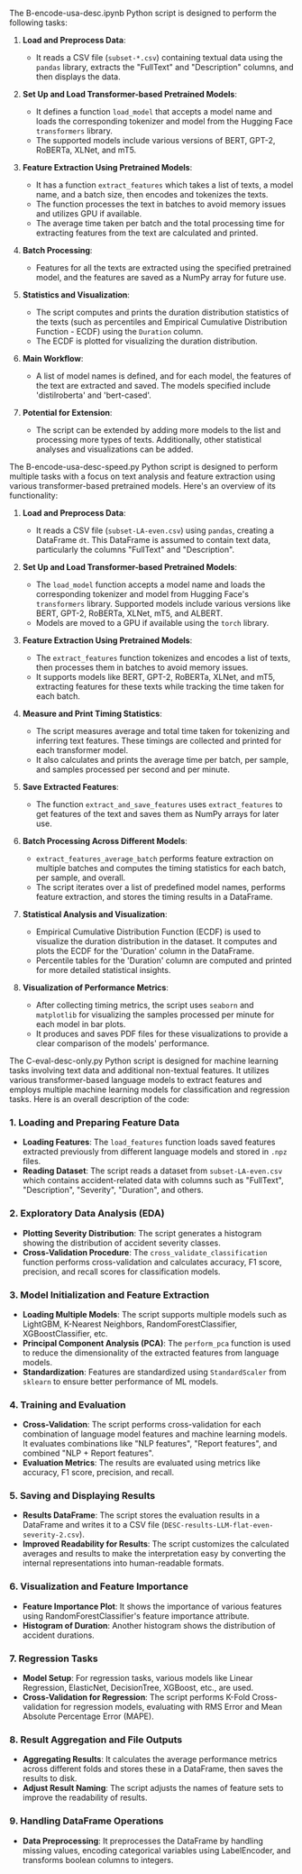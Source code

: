 The B-encode-usa-desc.ipynb Python script is designed to perform the following tasks:

1. **Load and Preprocess Data**: 
   - It reads a CSV file (`subset-*.csv`) containing textual data using the `pandas` library, extracts the "FullText" and "Description" columns, and then displays the data.
  
2. **Set Up and Load Transformer-based Pretrained Models**:
   - It defines a function `load_model` that accepts a model name and loads the corresponding tokenizer and model from the Hugging Face `transformers` library.
   - The supported models include various versions of BERT, GPT-2, RoBERTa, XLNet, and mT5.

3. **Feature Extraction Using Pretrained Models**:
   - It has a function `extract_features` which takes a list of texts, a model name, and a batch size, then encodes and tokenizes the texts.
   - The function processes the text in batches to avoid memory issues and utilizes GPU if available.
   - The average time taken per batch and the total processing time for extracting features from the text are calculated and printed.

4. **Batch Processing**:
   - Features for all the texts are extracted using the specified pretrained model, and the features are saved as a NumPy array for future use.

5. **Statistics and Visualization**:
   - The script computes and prints the duration distribution statistics of the texts (such as percentiles and Empirical Cumulative Distribution Function - ECDF) using the `Duration` column.
   - The ECDF is plotted for visualizing the duration distribution.

6. **Main Workflow**:
   - A list of model names is defined, and for each model, the features of the text are extracted and saved. The models specified include 'distilroberta' and 'bert-cased'.
   
7. **Potential for Extension**:
   - The script can be extended by adding more models to the list and processing more types of texts. Additionally, other statistical analyses and visualizations can be added.



The B-encode-usa-desc-speed.py Python script is designed to perform multiple tasks with a focus on text analysis and feature extraction using various transformer-based pretrained models. Here's an overview of its functionality:

1. **Load and Preprocess Data**:
   - It reads a CSV file (`subset-LA-even.csv`) using `pandas`, creating a DataFrame `dt`. This DataFrame is assumed to contain text data, particularly the columns "FullText" and "Description".

2. **Set Up and Load Transformer-based Pretrained Models**:
   - The `load_model` function accepts a model name and loads the corresponding tokenizer and model from Hugging Face's `transformers` library. Supported models include various versions like BERT, GPT-2, RoBERTa, XLNet, mT5, and ALBERT.
   - Models are moved to a GPU if available using the `torch` library.

3. **Feature Extraction Using Pretrained Models**:
   - The `extract_features` function tokenizes and encodes a list of texts, then processes them in batches to avoid memory issues.
   - It supports models like BERT, GPT-2, RoBERTa, XLNet, and mT5, extracting features for these texts while tracking the time taken for each batch.

4. **Measure and Print Timing Statistics**:
   - The script measures average and total time taken for tokenizing and inferring text features. These timings are collected and printed for each transformer model.
   - It also calculates and prints the average time per batch, per sample, and samples processed per second and per minute.

5. **Save Extracted Features**:
   - The function `extract_and_save_features` uses `extract_features` to get features of the text and saves them as NumPy arrays for later use.

6. **Batch Processing Across Different Models**:
   - `extract_features_average_batch` performs feature extraction on multiple batches and computes the timing statistics for each batch, per sample, and overall.
   - The script iterates over a list of predefined model names, performs feature extraction, and stores the timing results in a DataFrame.

7. **Statistical Analysis and Visualization**:
   - Empirical Cumulative Distribution Function (ECDF) is used to visualize the duration distribution in the dataset. It computes and plots the ECDF for the 'Duration' column in the DataFrame.
   - Percentile tables for the 'Duration' column are computed and printed for more detailed statistical insights.

8. **Visualization of Performance Metrics**:
   - After collecting timing metrics, the script uses `seaborn` and `matplotlib` for visualizing the samples processed per minute for each model in bar plots.
   - It produces and saves PDF files for these visualizations to provide a clear comparison of the models' performance.



The C-eval-desc-only.py Python script is designed for machine learning tasks involving text data and additional non-textual features. It utilizes various transformer-based language models to extract features and employs multiple machine learning models for classification and regression tasks. Here is an overall description of the code:

### 1. **Loading and Preparing Feature Data**

- **Loading Features**: The `load_features` function loads saved features extracted previously from different language models and stored in `.npz` files.
- **Reading Dataset**: The script reads a dataset from `subset-LA-even.csv` which contains accident-related data with columns such as "FullText", "Description", "Severity", "Duration", and others.

### 2. **Exploratory Data Analysis (EDA)**

- **Plotting Severity Distribution**: The script generates a histogram showing the distribution of accident severity classes.
- **Cross-Validation Procedure**: The `cross_validate_classification` function performs cross-validation and calculates accuracy, F1 score, precision, and recall scores for classification models.
  
### 3. **Model Initialization and Feature Extraction**

- **Loading Multiple Models**: The script supports multiple models such as LightGBM, K-Nearest Neighbors, RandomForestClassifier, XGBoostClassifier, etc.
- **Principal Component Analysis (PCA)**: The `perform_pca` function is used to reduce the dimensionality of the extracted features from language models.
- **Standardization**: Features are standardized using `StandardScaler` from `sklearn` to ensure better performance of ML models.

### 4. **Training and Evaluation**

- **Cross-Validation**: The script performs cross-validation for each combination of language model features and machine learning models. It evaluates combinations like "NLP features", "Report features", and combined "NLP + Report features".
- **Evaluation Metrics**: The results are evaluated using metrics like accuracy, F1 score, precision, and recall.

### 5. **Saving and Displaying Results**

- **Results DataFrame**: The script stores the evaluation results in a DataFrame and writes it to a CSV file (`DESC-results-LLM-flat-even-severity-2.csv`).
- **Improved Readability for Results**: The script customizes the calculated averages and results to make the interpretation easy by converting the internal representations into human-readable formats.

### 6. **Visualization and Feature Importance**

- **Feature Importance Plot**: It shows the importance of various features using RandomForestClassifier's feature importance attribute.
- **Histogram of Duration**: Another histogram shows the distribution of accident durations.
  
### 7. **Regression Tasks**

- **Model Setup**: For regression tasks, various models like Linear Regression, ElasticNet, DecisionTree, XGBoost, etc., are used.
- **Cross-Validation for Regression**: The script performs K-Fold Cross-validation for regression models, evaluating with RMS Error and Mean Absolute Percentage Error (MAPE).

### 8. **Result Aggregation and File Outputs**

- **Aggregating Results**: It calculates the average performance metrics across different folds and stores these in a DataFrame, then saves the results to disk.
- **Adjust Result Naming**: The script adjusts the names of feature sets to improve the readability of results.
  
### 9. **Handling DataFrame Operations**

- **Data Preprocessing**: It preprocesses the DataFrame by handling missing values, encoding categorical variables using LabelEncoder, and transforms boolean columns to integers.